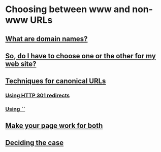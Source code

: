# Choosing between www and non-www URLs

## [What are domain names?](https://developer.mozilla.org/en-US/docs/Web/HTTP/Basics_of_HTTP/Choosing_between_www_and_non-www_URLs#what_are_domain_names)

## [So, do I have to choose one or the other for my web site?](https://developer.mozilla.org/en-US/docs/Web/HTTP/Basics_of_HTTP/Choosing_between_www_and_non-www_URLs#so_do_i_have_to_choose_one_or_the_other_for_my_web_site)

## [Techniques for canonical URLs](https://developer.mozilla.org/en-US/docs/Web/HTTP/Basics_of_HTTP/Choosing_between_www_and_non-www_URLs#techniques_for_canonical_urls)

### [Using HTTP 301 redirects](https://developer.mozilla.org/en-US/docs/Web/HTTP/Basics_of_HTTP/Choosing_between_www_and_non-www_URLs#using_http_301_redirects)

### [Using *``*](https://developer.mozilla.org/en-US/docs/Web/HTTP/Basics_of_HTTP/Choosing_between_www_and_non-www_URLs#using_link_relcanonical)

## [Make your page work for both](https://developer.mozilla.org/en-US/docs/Web/HTTP/Basics_of_HTTP/Choosing_between_www_and_non-www_URLs#make_your_page_work_for_both)

## [Deciding the case](https://developer.mozilla.org/en-US/docs/Web/HTTP/Basics_of_HTTP/Choosing_between_www_and_non-www_URLs#deciding_the_case)
